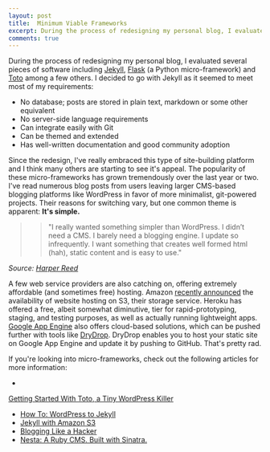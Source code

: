 ```yaml
---
layout: post
title:  Minimum Viable Frameworks
excerpt: During the process of redesigning my personal blog, I evaluated several pieces of software including Jekyll, Flask and Toto among a few others.
comments: true
---
```

During the process of redesigning my personal blog, I evaluated several pieces of software including <a href="http://jekyllrb.com/" rel="external">Jekyll</a>, <a href="http://flask.pocoo.org" rel="external">Flask</a> (a Python micro-framework) and <a href="http://cloudhead.io/toto" rel="external">Toto</a> among a few others. I decided to go with Jekyll as it seemed to meet most of my requirements:

* No database; posts are stored in plain text, markdown or some other equivalent
* No server-side language requirements
* Can integrate easily with Git
* Can be themed and extended
* Has well-written documentation and good community adoption

Since the redesign, I've really embraced this type of site-building platform and I think many others are starting to see it's appeal. The popularity of these micro-frameworks has grown tremendously over the last year or two. I've read numerous blog posts from users leaving larger CMS-based blogging platforms like WordPress in favor of more minimalist, git-powered projects. Their reasons for switching vary, but one common theme is apparent: **It's simple.**

>> "I really wanted something simpler than WordPress. I didn’t need a CMS. I barely need a blogging engine. I update so infrequently. I want something that creates well formed html (hah), static content and is easy to use."

<em>Source: <a href="http://www.nata2.org/2010/08/17/jekyl-for-the-win/" rel="external">Harper Reed</a></em>

A few web service providers are also catching on, offering extremely affordable (and sometimes free) hosting. Amazon <a href="http://aws.typepad.com/aws/2011/02/host-your-static-website-on-amazon-s3.html" rel="external">recently announced</a> the availability of website hosting on S3, their storage service. Heroku has offered a free, albeit somewhat diminutive, tier for rapid-prototyping, staging, and testing purposes, as well as actually running lightweight apps. <a href="http://code.google.com/appengine/" rel="external">Google App Engine</a> also offers cloud-based solutions, which can be pushed further with tools like <a href="http://drydrop.binaryage.com/" rel="external">DryDrop</a>. DryDrop enables you to host your static site on Google App Engine and update it by pushing to GitHub. That's pretty rad.

If you're looking into micro-frameworks, check out the following articles for more information:

* <a href="http://fadeyev.net/2010/05/10/getting-started-with-toto/" rel="external">
Getting Started With Toto, a Tiny WordPress Killer</a>
* <a href="http://paulstamatiou.com/how-to-wordpress-to-jekyll" rel="external">How To: WordPress to Jekyll</a>
* <a href="http://openfoo.org/blog/jekyll-s3.html" rel="external">Jekyll with Amazon S3</a>
* <a href="http://tom.preston-werner.com/2008/11/17/blogging-like-a-hacker.html" rel="external">Blogging Like a Hacker</a>
* <a href="http://nestacms.com/">Nesta: A Ruby CMS. Built with Sinatra.</a>
